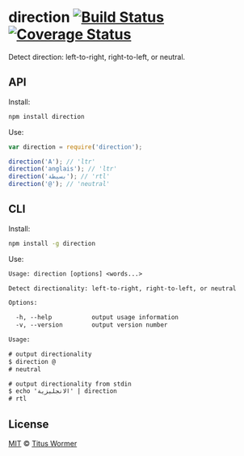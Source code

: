 # direction [![Build Status][travis-badge]][travis] [![Coverage Status][codecov-badge]][codecov]

Detect direction: left-to-right, right-to-left, or neutral.

## API

Install:

```bash
npm install direction
```

Use:

```js
var direction = require('direction');

direction('A'); // 'ltr'
direction('anglais'); // 'ltr'
direction('بسيطة'); // 'rtl'
direction('@'); // 'neutral'
```

## CLI

Install:

```sh
npm install -g direction
```

Use:

```txt
Usage: direction [options] <words...>

Detect directionality: left-to-right, right-to-left, or neutral

Options:

  -h, --help           output usage information
  -v, --version        output version number

Usage:

# output directionality
$ direction @
# neutral

# output directionality from stdin
$ echo 'الانجليزية' | direction
# rtl
```

## License

[MIT][license] © [Titus Wormer][author]

<!-- Definitions -->

[travis-badge]: https://img.shields.io/travis/wooorm/direction.svg

[travis]: https://travis-ci.org/wooorm/direction

[codecov-badge]: https://img.shields.io/codecov/c/github/wooorm/direction.svg

[codecov]: https://codecov.io/github/wooorm/direction

[license]: LICENSE

[author]: http://wooorm.com
